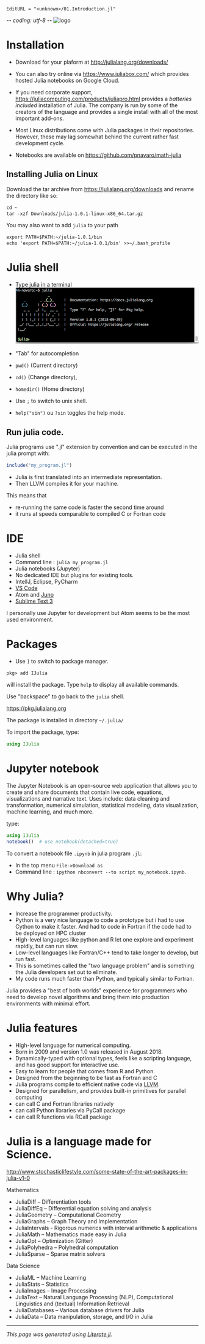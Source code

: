 ```@meta
EditURL = "<unknown>/01.Introduction.jl"
```

-*- coding: utf-8 -*-
![logo](https://julialang.org/v2/img/logo.svg)

# Installation

- Download for your plaform at http://julialang.org/downloads/

- You can also try online via https://www.juliabox.com/ which provides hosted Julia notebooks on Google Cloud.

- If you need corporate support, https://juliacomputing.com/products/juliapro.html provides a _batteries included_ installation of Julia. The company is run by some of the creators of the language and provides a single install with all of the most important add-ons.

- Most Linux distributions come with Julia packages in their repositories. However, these may lag somewhat behind the current rather fast development cycle.

- Notebooks are available on https://github.com/pnavaro/math-julia

## Installing Julia on Linux

Download the tar archive from https://julialang.org/downloads and rename the directory like so:
```
cd ~
tar -xzf Downloads/julia-1.0.1-linux-x86_64.tar.gz
```

You may also want to add `julia` to your path

```
export PATH=$PATH:~/julia-1.0.1/bin
echo 'export PATH=$PATH:~/julia-1.0.1/bin' >>~/.bash_profile
```

# Julia shell
- Type julia in a terminal
![julia shell](images/julia_prompt.png)

- "Tab" for autocompletion
- <code>pwd()</code> (Current directory)
- <code>cd()</code> (Change directory),
- <code>homedir()</code> (Home directory)
- Use <code>;</code> to switch to unix shell.
- <code>help("sin")</code> ou <code>?sin</code> toggles the help mode.

## Run julia code.

Julia programs use ".jl" extension by convention and can be executed in the julia prompt with:
```julia
include("my_program.jl")
```
- Julia is first translated into an intermediate representation.
- Then LLVM compiles it for your machine.

This means that
- re-running the same code is faster the second time around
- it runs at speeds comparable to compiled C or Fortran code

# IDE

- Julia shell
- Command line : `julia my_program.jl`
- Julia notebooks (Jupyter)
- No dedicated IDE but plugins for existing tools.
- IntellJ, Eclipse, PyCharm
- [VS Code](https://github.com/JuliaEditorSupport/julia-vscode)
- Atom and [Juno](http://junolab.org/)
- [Sublime Text 3](https://github.com/quinnj/Sublime-IJulia)

I personally use Jupyter for development but Atom seems to be the most used environment.

# Packages

- Use <code>]</code> to switch to package manager.

```
pkg> add IJulia
```

will install the package. Type `help` to display all available commands.

Use "backspace" to go back to the `julia` shell.

https://pkg.julialang.org

The package is installed in directory `~/.julia/`

To import the package, type:
```julia
using IJulia
```

# Jupyter notebook

The Jupyter Notebook is an open-source web application that allows you to create and share documents that contain live code, equations, visualizations and narrative text. Uses include: data cleaning and transformation, numerical simulation, statistical modeling, data visualization, machine learning, and much more.

type:
```julia
using IJulia
notebook()  # use notebook(detached=true)
```

To convert a notebook file `.ipynb` in julia program `.jl`:
* In the top menu `File->Download as`
* Command line : ```ipython nbconvert --to script my_notebook.ipynb```.

# Why Julia?

- Increase the programmer productivity.
- Python is a very nice language to code a prototype but i had to use Cython to make it faster. And had to
code in Fortran if the code had to be deployed on HPC cluster
- High-level languages like python and R let one explore and experiment rapidly, but can run slow.
- Low-level languages like Fortran/C++ tend to take longer to develop, but run fast.
- This is sometimes called the "two language problem" and is something the Julia developers set out to eliminate.
- My code runs much faster than Python, and typically similar to Fortran.

Julia provides a "best of both worlds" experience for programmers who need to develop novel algorithms and bring them into production environments with minimal effort.

# Julia features

- High-level language for numerical computing.
- Born in 2009 and version 1.0 was released in August 2018.
- Dynamically-typed with optional types, feels like a scripting language, and has good support for interactive use.
- Easy to learn for people that comes from R and Python.
- Designed from the beginning to be fast as Fortran and C
- Julia programs compile to efficient native code via [LLVM](https://llvm.org).
- Designed for parallelism, and provides built-in primitives for parallel computing
- can call C and Fortran libraries natively
- can call Python libraries via PyCall package
- can call R functions via RCall package

# Julia is a language made for Science.

http://www.stochasticlifestyle.com/some-state-of-the-art-packages-in-julia-v1-0

Mathematics
* JuliaDiff – Differentiation tools
* JuliaDiffEq – Differential equation solving and analysis
* JuliaGeometry – Computational Geometry
* JuliaGraphs – Graph Theory and Implementation
* JuliaIntervals - Rigorous numerics with interval arithmetic & applications
* JuliaMath – Mathematics made easy in Julia
* JuliaOpt – Optimization (Gitter)
* JuliaPolyhedra – Polyhedral computation
* JuliaSparse – Sparse matrix solvers

Data Science
* JuliaML – Machine Learning
* JuliaStats – Statistics
* JuliaImages – Image Processing
* JuliaText – Natural Language Processing (NLP), Computational Linguistics and (textual) Information Retrieval
* JuliaDatabases – Various database drivers for Julia
* JuliaData – Data manipulation, storage, and I/O in Julia

---

*This page was generated using [Literate.jl](https://github.com/fredrikekre/Literate.jl).*

